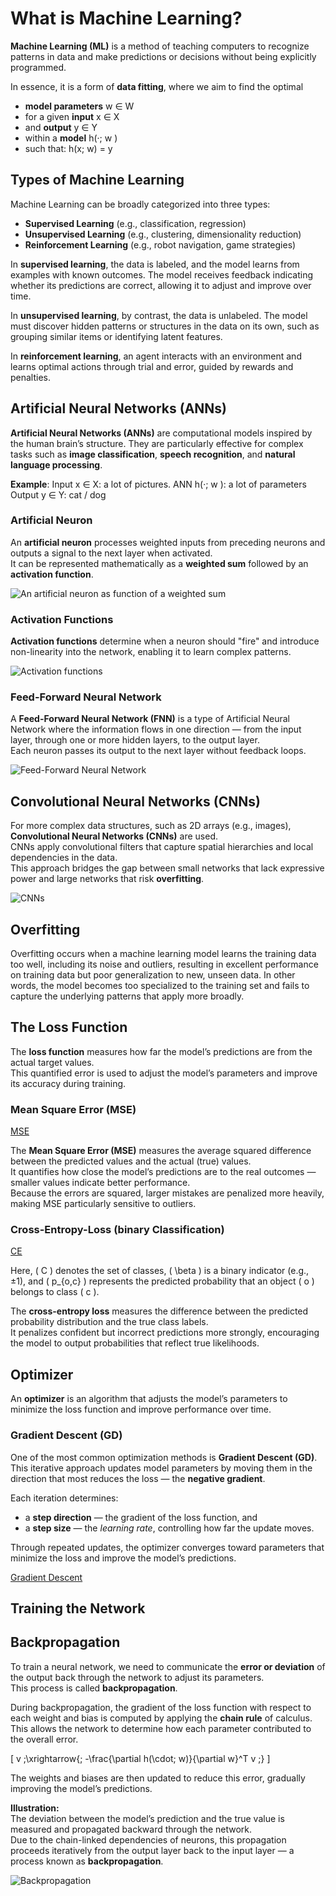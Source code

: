 # What is Machine Learning?

**Machine Learning (ML)** is a method of teaching computers to recognize patterns in data and make predictions or decisions without being explicitly programmed.

In essence, it is a form of **data fitting**, where we aim to find the optimal

- **model parameters** w ∈ W
- for a given **input** x ∈ X
- and **output** y ∈ Y
- within a **model** h(·; w )
- such that: h(x; w) = y

## Types of Machine Learning

Machine Learning can be broadly categorized into three types:

- **Supervised Learning** (e.g., classification, regression)
- **Unsupervised Learning** (e.g., clustering, dimensionality reduction)
- **Reinforcement Learning** (e.g., robot navigation, game strategies)

In **supervised learning**, the data is labeled, and the model learns from examples with known outcomes. The model receives feedback indicating whether its predictions are correct, allowing it to adjust and improve over time.

In **unsupervised learning**, by contrast, the data is unlabeled. The model must discover hidden patterns or structures in the data on its own, such as grouping similar items or identifying latent features.

In **reinforcement learning**, an agent interacts with an environment and learns optimal actions through trial and error, guided by rewards and penalties.

## Artificial Neural Networks (ANNs)

**Artificial Neural Networks (ANNs)** are computational models inspired by the human brain’s structure. They are particularly effective for complex tasks such as **image classification**, **speech recognition**, and **natural language processing**.

**Example**:
Input x ∈ X: a lot of pictures.
ANN h(·; w ): a lot of parameters
Output y ∈ Y: cat / dog

### Artificial Neuron

An **artificial neuron** processes weighted inputs from preceding neurons and outputs a signal to the next layer when activated.  
It can be represented mathematically as a **weighted sum** followed by an **activation function**.

![An artificial neuron as function of a weighted sum](./images/artificial-neuron.png)

### Activation Functions

**Activation functions** determine when a neuron should "fire" and introduce non-linearity into the network, enabling it to learn complex patterns.

![Activation functions](./images/activation-functions.png)

### Feed-Forward Neural Network

A **Feed-Forward Neural Network (FNN)** is a type of Artificial Neural Network where the information flows in one direction — from the input layer, through one or more hidden layers, to the output layer.  
Each neuron passes its output to the next layer without feedback loops.

![Feed-Forward Neural Network](./images/feed-forward-neural-network.png)

## Convolutional Neural Networks (CNNs)

For more complex data structures, such as 2D arrays (e.g., images), **Convolutional Neural Networks (CNNs)** are used.  
CNNs apply convolutional filters that capture spatial hierarchies and local dependencies in the data.  
This approach bridges the gap between small networks that lack expressive power and large networks that risk **overfitting**.

![CNNs](./images/cnns.png)

## Overfitting

Overfitting occurs when a machine learning model learns the training data too well, including its noise and outliers, resulting in excellent performance on training data but poor generalization to new, unseen data. In other words, the model becomes too specialized to the training set and fails to capture the underlying patterns that apply more broadly.

## The Loss Function

The **loss function** measures how far the model’s predictions are from the actual target values.  
This quantified error is used to adjust the model’s parameters and improve its accuracy during training.

### Mean Square Error (MSE)

[MSE](./images/mse.png)

The **Mean Square Error (MSE)** measures the average squared difference between the predicted values and the actual (true) values.  
It quantifies how close the model’s predictions are to the real outcomes — smaller values indicate better performance.  
Because the errors are squared, larger mistakes are penalized more heavily, making MSE particularly sensitive to outliers.

### Cross-Entropy-Loss (binary Classification)

[CE](./images/ce.png)

Here, \( C \) denotes the set of classes, \( \beta \) is a binary indicator (e.g., ±1), and \( p\_{o,c} \) represents the predicted probability that an object \( o \) belongs to class \( c \).

The **cross-entropy loss** measures the difference between the predicted probability distribution and the true class labels.  
It penalizes confident but incorrect predictions more strongly, encouraging the model to output probabilities that reflect true likelihoods.

## Optimizer

An **optimizer** is an algorithm that adjusts the model’s parameters to minimize the loss function and improve performance over time.

### Gradient Descent (GD)

One of the most common optimization methods is **Gradient Descent (GD)**.  
This iterative approach updates model parameters by moving them in the direction that most reduces the loss — the **negative gradient**.

Each iteration determines:

- a **step direction** — the gradient of the loss function, and
- a **step size** — the _learning rate_, controlling how far the update moves.

Through repeated updates, the optimizer converges toward parameters that minimize the loss and improve the model’s predictions.

[Gradient Descent](./images/gradient-descent.png)

## Training the Network

## Backpropagation

To train a neural network, we need to communicate the **error or deviation** of the output back through the network to adjust its parameters.  
This process is called **backpropagation**.

During backpropagation, the gradient of the loss function with respect to each weight and bias is computed by applying the **chain rule** of calculus.  
This allows the network to determine how each parameter contributed to the overall error.

\[
v \;\xrightarrow{\; -\frac{\partial h(\cdot; w)}{\partial w}^T v \;}
\]

The weights and biases are then updated to reduce this error, gradually improving the model’s predictions.

**Illustration:**  
The deviation between the model’s prediction and the true value is measured and propagated backward through the network.  
Due to the chain-linked dependencies of neurons, this propagation proceeds iteratively from the output layer back to the input layer — a process known as **backpropagation**.

![Backpropagation](./images/backpropagation.png)
